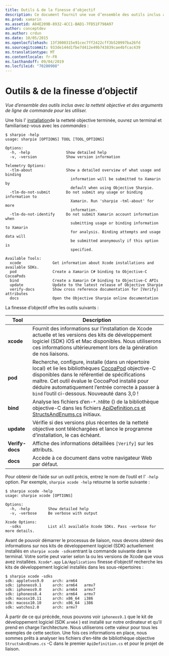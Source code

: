 ```yaml
---
title: Outils & de la finesse d’objectif
description: Ce document fournit une vue d’ensemble des outils inclus avec la finesse objective et les arguments de ligne de commande à utiliser avec eux.
ms.prod: xamarin
ms.assetid: A84E209B-8932-4CC1-BAD1-7FD51F798A97
author: conceptdev
ms.author: crdun
ms.date: 10/05/2015
ms.openlocfilehash: 13f3000315e91cec7ff2422cff3b520997ba26fd
ms.sourcegitcommit: 933de144d1fbe7d412e49b743839cae4bfcac439
ms.translationtype: MT
ms.contentlocale: fr-FR
ms.lasthandoff: 09/04/2019
ms.locfileid: "70280908"
---
```

# <a name="objective-sharpie-tools--commands"></a>Outils & de la finesse d’objectif

_Vue d’ensemble des outils inclus avec la netteté objective et des arguments de ligne de commande pour les utiliser._

Une fois l' [installation](~/cross-platform/macios/binding/objective-sharpie/get-started.md)de la netteté objective terminée, ouvrez un terminal et familiarisez-vous avec les *commandes* :

```
$ sharpie -help
usage: sharpie [OPTIONS] TOOL [TOOL_OPTIONS]

Options:
  -h, -help                Show detailed help
  -v, -version             Show version information

Telemetry Options:
  -tlm-about               Show a detailed overview of what usage and binding
                             information will be submitted to Xamarin by
                             default when using Objective Sharpie.
  -tlm-do-not-submit       Do not submit any usage or binding information to
                             Xamarin. Run 'sharpie -tml-about' for more
                             information.
  -tlm-do-not-identify     Do not submit Xamarin account information when
                             submitting usage or binding information to Xamarin
                             for analysis. Binding attempts and usage data will
                             be submitted anonymously if this option is
                             specified.

Available Tools:
  xcode              Get information about Xcode installations and available SDKs.
  pod                Create a Xamarin C# binding to Objective-C CocoaPods
  bind               Create a Xamarin C# binding to Objective-C APIs
  update             Update to the latest release of Objective Sharpie
  verify-docs        Show cross reference documentation for [Verify] attributes
  docs               Open the Objective Sharpie online documentation
```

La finesse d’objectif offre les outils suivants :

|Tool|Description|
|--- |--- |
|**xcode**|Fournit des informations sur l’installation de Xcode actuelle et les versions des kits de développement logiciel (SDK) iOS et Mac disponibles. Nous utiliserons ces informations ultérieurement lors de la génération de nos liaisons.|
|**pod**|Recherche, configure, installe (dans un répertoire local) et lie les bibliothèques [CocoaPod](https://cocoapods.org/) objective-C disponibles dans le référentiel de spécifications maître. Cet outil évalue le CocoaPod installé pour déduire automatiquement l’entrée correcte à passer à `bind` l’outil ci-dessous. Nouveauté dans 3,0 !|
|**bind**|Analyse les fichiers d’en-`*.h`tête () de la bibliothèque objective-C dans les fichiers [ApiDefinition.cs et StructsAndEnums.cs](~/cross-platform/macios/binding/objective-sharpie/platform/apidefinitions-structsandenums.md) initiaux.|
|**update**|Vérifie si des versions plus récentes de la netteté objective sont téléchargées et lance le programme d’installation, le cas échéant.|
|**Verify-docs**|Affiche des informations détaillées `[Verify]` sur les attributs.|
|**docs**|Accède à ce document dans votre navigateur Web par défaut.|

Pour obtenir de l’aide sur un outil précis, entrez le nom de l’outil et l' `-help` option. Par exemple, `sharpie xcode -help` retourne la sortie suivante :

```
$ sharpie xcode -help
usage: sharpie xcode [OPTIONS]

Options:
  -h, -help        Show detailed help
  -v, -verbose     Be verbose with output

Xcode Options:
  -sdks            List all available Xcode SDKs. Pass -verbose for more details.
```

Avant de pouvoir démarrer le processus de liaison, nous devons obtenir des informations sur nos kits de développement logiciel (SDK) actuellement installés en `sharpie xcode -sdks`entrant la commande suivante dans le terminal. Votre sortie peut varier selon la ou les versions de Xcode que vous avez installées. `Xcode*.app` La`/Applications` finesse d’objectif recherche les kits de développement logiciel installés dans les sous-répertoires :

```
$ sharpie xcode -sdks
sdk: appletvos9.0    arch: arm64
sdk: iphoneos9.1     arch: arm64   armv7
sdk: iphoneos9.0     arch: arm64   armv7
sdk: iphoneos8.4     arch: arm64   armv7
sdk: macosx10.11     arch: x86_64  i386
sdk: macosx10.10     arch: x86_64  i386
sdk: watchos2.0      arch: armv7
```

À partir de ce qui précède, nous pouvons voir `iphoneos9.1` que le kit de développement logiciel (SDK `arm64` ) est installé sur notre ordinateur et qu’il prend en charge l’architecture. Nous utiliserons cette valeur pour tous les exemples de cette section. Une fois ces informations en place, nous sommes prêts à analyser les fichiers d’en-tête de bibliothèque objective `StructsAndEnums.cs` -C dans le premier `ApiDefinition.cs` et pour le projet de liaison.
